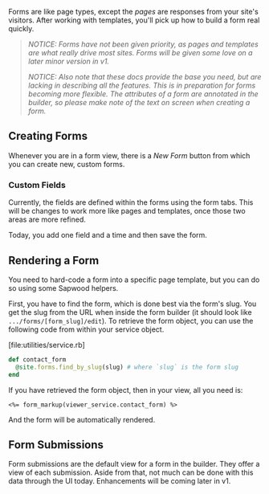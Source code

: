 Forms are like page types, except the *pages* are responses from your site's visitors. After working with templates, you'll pick up how to build a form real quickly.

> *NOTICE: Forms have not been given priority, as pages and templates are what really drive most sites. Forms will be given some love on a later minor version in v1.*
>
> *NOTICE: Also note that these docs provide the base you need, but are lacking in describing all the features. This is in preparation for forms becoming more flexible. The attributes of a form are annotated in the builder, so please make note of the text on screen when creating a form.*

Creating Forms
----------------

Whenever you are in a form view, there is a *New Form* button from which you can create new, custom forms.

### Custom Fields

Currently, the fields are defined within the forms using the form tabs. This will be changes to work more like pages and templates, once those two areas are more refined.

Today, you add one field and a time and then save the form.

Rendering a Form
----------------

You need to hard-code a form into a specific page template, but you can do so using some Sapwood helpers.

First, you have to find the form, which is done best via the form's slug. You get the slug from the URL when inside the form builder (it should look like `.../forms/[form_slug]/edit`). To retrieve the form object, you can use the following code from within your service object.

[file:utilities/service.rb]

```ruby
def contact_form
  @site.forms.find_by_slug(slug) # where `slug` is the form slug
end
```

If you have retrieved the form object, then in your view, all you need is:

```erb
<%= form_markup(viewer_service.contact_form) %>
```

And the form will be automatically rendered.

Form Submissions
----------------

Form submissions are the default view for a form in the builder. They offer a view of each submission. Aside from that, not much can be done with this data through the UI today. Enhancements will be coming later in v1.
